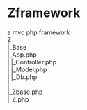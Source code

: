 # Zframework
a mvc php framework<br>
Z<br>
|_Base<br>
|_App.php<br>
|  |_Controller.php<br>
|  |_Model.php<br>
|  |_Db.php<br>
|<br>
|_Zbase.php<br>
|_Z.php<br>
